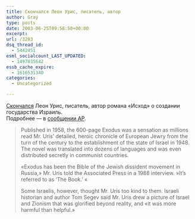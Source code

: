 ```yaml
---
title: Скончался Леон Урис, писатель, автор
author: Gray
type: posts
date: 2003-06-25T09:58:50+00:00
excerpt:
url: /3283
dsq_thread_id:
  - 5442451
esml_socialcount_LAST_UPDATED:
  - 1497035642
essb_cache_expire:
  - 1616531340
categories:
  - Uncategorized

---
```








<a href="http://www.svoboda.org/hotnews/2003/06/24/31.asp" target="_blank">Скончался</a> Леон Урис, писатель, автор романа &#171;Исход&#187; о создании государства Израиль.  
Подробнее &#8212; в <a href="http://www.suntimes.com/output/entertainment/cst-ftr-xuris25.html" target="_blank">сообщении AP</a>.

> Published in 1958, the 600-page Exodus was a sensation as millions read Mr. Uris&#8217; detailed, heroic chronicle of European Jewry from the turn of the century to the establishment of the state of Israel in 1948. The novel was translated into dozens of languages and was even distributed secretly in communist countries.
>
> &#171;Exodus has been the Bible of the Jewish dissident movement in Russia,&#187; Mr. Uris told the Associated Press in a 1988 interview. &#187;It&#8217;s referred to as &#8216;The Book.&#8217; &#171;
>
> Some Israelis, however, thought Mr. Uris too kind to them. Israeli historian and author Tom Segev said Mr. Uris drew a picture of Israel and Zionism that was glorified beyond reality, and &#171;it was more harmful than helpful.&#187;
